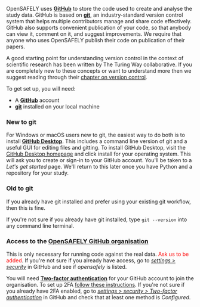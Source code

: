 OpenSAFELY uses [**GitHub**](https://github.com/) to store the code used to create and analyse the study data. GitHub is based on [**git**](https://git-scm.com/), an industry-standard version control system that helps multiple contributors manage and share code effectively. GitHub also supports convenient publication of your code, so that anybody can view it, comment on it, and suggest improvements. We require that anyone who uses OpenSAFELY publish their code on publication of their papers.

A good starting point for understanding version control in the context of scientific research has been written by The Turing Way collaborative. If you are completely new to these concepts or want to understand more then we suggest reading through their [chapter on version control](https://the-turing-way.netlify.app/reproducible-research/vcs.html).

To get set up, you will need:

* A [**GitHub**](https://github.com/) account
* [**git**](https://git-scm.com/) installed on your local machine


### New to git
For Windows or macOS users new to git, the easiest way to do both is to install [**GitHub Desktop**](https://desktop.github.com/). This includes a command line version of git and a useful GUI for editing files and gitting. To install GitHub Desktop, visit the [GitHub Desktop homepage](https://desktop.github.com/) and click install for your operating system. This will ask you to create or sign-in to your GitHub account. You'll be taken to a _Let's get started_ page. We'll return to this later once you have Python and a repository for your study.

### Old to git
If you already have git installed and prefer using your existing git workflow, then this is fine.

If you're not sure if you already have git installed, type `git --version` into any command line terminal.

### Access to the [OpenSAFELY GitHub organisation](https://github.com/opensafely)
This is only necessary for running code against the real data. <font color='red'>Ask us to be added</font>. If you're not sure if you already have access, go to [*settings > security*](https://github.com/settings/organizations) in GitHub and see if _opensafely_ is listed.

You will need [**Two-factor authentication**](https://help.github.com/en/github/authenticating-to-github/securing-your-account-with-two-factor-authentication-2fa) for your GitHub account to join the organisation.
To set up 2FA [follow these instructions](https://help.github.com/en/github/authenticating-to-github/configuring-two-factor-authentication). If you're not sure if you already have 2FA enabled, go to [*settings > security > Two-factor authentication*](https://github.com/settings/security) in GitHub and check that at least one method is *Configured*.

